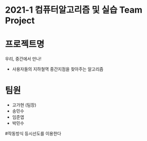 # 2021-1 컴퓨터알고리즘 및 실습 Team Project

# 프로젝트명
우리, 중간에서 만나!
- 사용자들의 지하철역 중간지점을 찾아주는 알고리즘 

# 팀원
- 고가현 (팀장)
- 송민수
- 임준엽
- 박민수

#작동방식
등시선도를 이용한다
